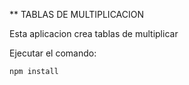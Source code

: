 ** TABLAS DE MULTIPLICACION

Esta aplicacion crea tablas de multiplicar

Ejecutar el comando:

```
npm install
```